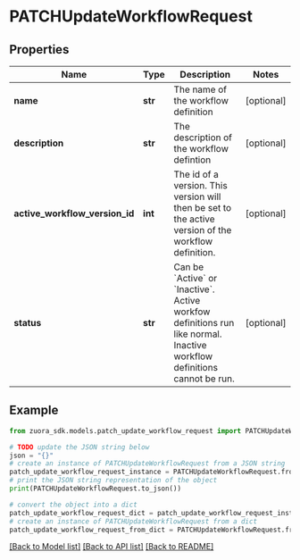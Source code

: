 # PATCHUpdateWorkflowRequest


## Properties

Name | Type | Description | Notes
------------ | ------------- | ------------- | -------------
**name** | **str** | The name of the workflow definition  | [optional] 
**description** | **str** | The description of the workflow defintion  | [optional] 
**active_workflow_version_id** | **int** | The id of a version. This version will then be set to the active version of the workflow definition.  | [optional] 
**status** | **str** | Can be &#x60;Active&#x60; or &#x60;Inactive&#x60;. Active workfow definitions run like normal. Inactive workflow definitions cannot be run.  | [optional] 

## Example

```python
from zuora_sdk.models.patch_update_workflow_request import PATCHUpdateWorkflowRequest

# TODO update the JSON string below
json = "{}"
# create an instance of PATCHUpdateWorkflowRequest from a JSON string
patch_update_workflow_request_instance = PATCHUpdateWorkflowRequest.from_json(json)
# print the JSON string representation of the object
print(PATCHUpdateWorkflowRequest.to_json())

# convert the object into a dict
patch_update_workflow_request_dict = patch_update_workflow_request_instance.to_dict()
# create an instance of PATCHUpdateWorkflowRequest from a dict
patch_update_workflow_request_from_dict = PATCHUpdateWorkflowRequest.from_dict(patch_update_workflow_request_dict)
```
[[Back to Model list]](../README.md#documentation-for-models) [[Back to API list]](../README.md#documentation-for-api-endpoints) [[Back to README]](../README.md)


